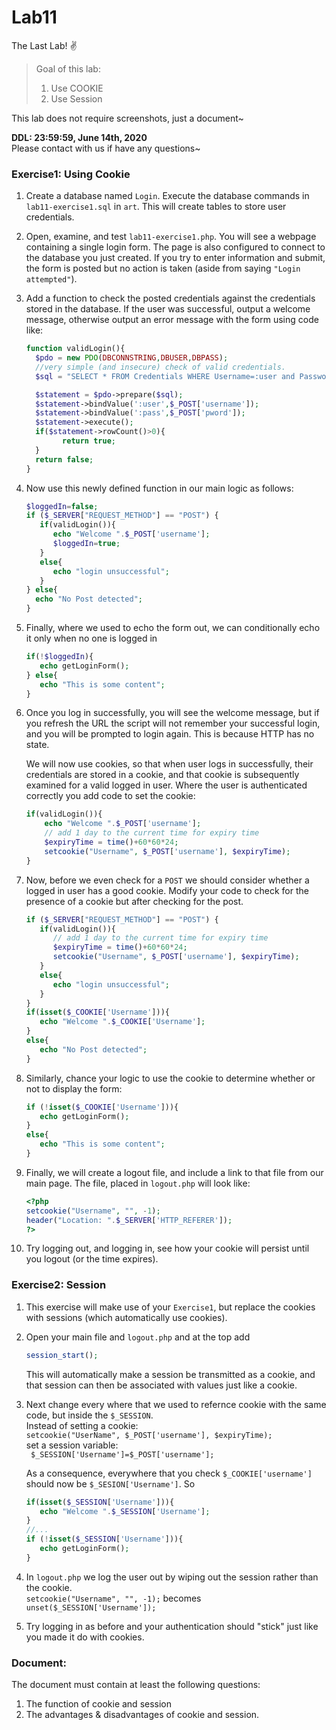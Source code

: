 # Lab11  
The Last Lab! ✌️  

>Goal of this lab:  
>1. Use COOKIE  
>2. Use Session  

This lab does not require screenshots, just a document~


**DDL: 23:59:59, June 14th, 2020**  
Please contact with us if have any questions~  

### Exercise1: Using Cookie  
1. Create a database named `Login`. Execute the database commands in `lab11-exercise1.sql` in `art`. This will create tables to store user credentials.  
2. Open, examine, and test `lab11-exercise1.php`. You will see a webpage containing a single login form. The page is also configured to connect to the database you just created. If you try to enter information and submit, the form is posted but no action is taken (aside from saying `"Login attempted"`).  
3. Add a function to check the posted credentials against the credentials stored in the database. If the user was successful, output a welcome message, otherwise output an error message with the form using code like:  
   ```php
   function validLogin(){  
     $pdo = new PDO(DBCONNSTRING,DBUSER,DBPASS);  
     //very simple (and insecure) check of valid credentials. 
     $sql = "SELECT * FROM Credentials WHERE Username=:user and Password=:pass";  
   
     $statement = $pdo->prepare($sql);   
     $statement->bindValue(':user',$_POST['username']);   
     $statement->bindValue(':pass',$_POST['pword']);   
     $statement->execute();   
     if($statement->rowCount()>0){  
           return true;  
     }  
     return false;  
   }
   ```  
4. Now use this newly defined function in our main logic as follows:  
   ```php  
   $loggedIn=false;  
   if ($_SERVER["REQUEST_METHOD"] == "POST") {  
      if(validLogin()){   
         echo "Welcome ".$_POST['username'];  
         $loggedIn=true;   
      }  
      else{  
         echo "login unsuccessful";  
      }  
   } else{  
     echo "No Post detected";  
   }
   ```  
5. Finally, where we used to echo the form out, we can conditionally echo it only when no one is logged in  
   ```php
   if(!$loggedIn){
      echo getLoginForm();
   } else{
      echo "This is some content"; 
   }
   ```  
6. Once you log in successfully, you will see the welcome message, but if you refresh the URL the script will not remember your successful login, and you will be prompted to login again. This is because HTTP has no state.  

   We will now use cookies, so that when user logs in successfully, their credentials are stored in a cookie, and that cookie is subsequently examined for a valid logged in user. Where the user is authenticated correctly you add code to set the cookie:  
   
   ```php  
   if(validLogin()){  
       echo "Welcome ".$_POST['username'];  
       // add 1 day to the current time for expiry time   
       $expiryTime = time()+60*60*24;  
       setcookie("Username", $_POST['username'], $expiryTime);
   }
   ```  
7. Now, before we even check for a `POST` we should consider whether a logged in user has a good cookie. Modify your code to check for the presence of a cookie but after checking for the post.  
   ```php  
   if ($_SERVER["REQUEST_METHOD"] == "POST") {   
      if(validLogin()){  
         // add 1 day to the current time for expiry time   
         $expiryTime = time()+60*60*24;  
         setcookie("Username", $_POST['username'], $expiryTime);   
      }  
      else{  
         echo "login unsuccessful";  
      }  
   }  
   if(isset($_COOKIE['Username'])){  
      echo "Welcome ".$_COOKIE['Username'];  
   }  
   else{  
      echo "No Post detected";  
   }
   ```  
8. Similarly, chance your logic to use the cookie to determine whether or not to display the form:  
   ```php  
   if (!isset($_COOKIE['Username'])){  
      echo getLoginForm();   
   }  
   else{  
      echo "This is some content";  
   }
   ```  
9. Finally, we will create a logout file, and include a link to that file from our main page. The file, placed in `logout.php` will look like:  
   ```php  
   <?php  
   setcookie("Username", "", -1);  
   header("Location: ".$_SERVER['HTTP_REFERER']);  
   ?>
   ```  
10. Try logging out, and logging in, see how your cookie will persist until you logout (or the time expires).  


### Exercise2: Session

1. This exercise will make use of your `Exercise1`, but replace the cookies with sessions
   (which automatically use cookies).  
2. Open your main file and `logout.php` and at the top add  
   ```php
   session_start();
   ```  
   This will automatically make a session be transmitted as a cookie, and that session can then be associated with values just like a cookie.  
3. Next change every where that we used to refernce cookie with the same code, but inside the `$_SESSION`.  
   Instead of setting a cookie:  
   `setcookie("UserName", $_POST['username'], $expiryTime);`  
   set a session variable:  
   ` $_SESSION['Username']=$_POST['username'];`  
  
   As a consequence, everywhere that you check `$_COOKIE['username']` should now be `$_SESION['Username']`. So  
   ```php  
   if(isset($_SESSION['Username'])){
      echo "Welcome ".$_SESSION['Username'];
   }
   //...
   if (!isset($_SESSION['Username'])){
      echo getLoginForm(); 
   }
   ```  
4. In `logout.php` we log the user out by wiping out the session rather than the cookie.  
   `setcookie("Username", "", -1);`
   becomes
  ` unset($_SESSION['Username']);`  
5. Try logging in as before and your authentication should "stick" just like you made it do with cookies.   

### Document:  
The document must contain at least the following questions:
1. The function of cookie and session  
2. The advantages & disadvantages of cookie and session.  



   
   








